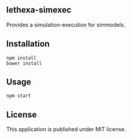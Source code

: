 lethexa-simexec
---------------

Provides a simulation-execution for simmodels.

Installation
------------

	npm install
	bower install

Usage
-----

	npm start


License
-------

This application is published under MIT license.
